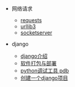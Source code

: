 
* 网络请求
   * [requests](code/requests/)
   * [urllib3](code/urllib3)
   * [socketserver](code/socketserver)

* django
    * [django介绍](code/django/)
	* [软件打包与部署](code/django/setup)
	* [python调试工具 pdb](code/django/pdb)
	* [创建一个django项目](code/django/startproject)